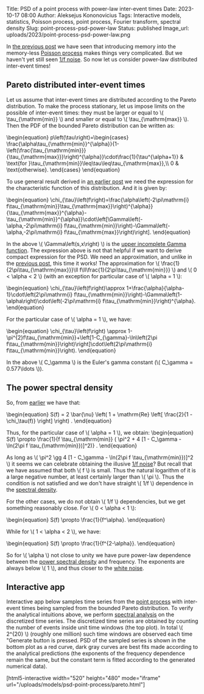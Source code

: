 Title: PSD of a point process with power-law inter-event times
Date: 2023-10-17 08:00
Author: Aleksejus Kononovicius
Tags: Interactive models, statistics, Poisson process, point process, Fourier transform, spectral density
Slug: point-process-psd-power-law
Status: published
Image_url: uploads/2023/point-process-psd-power-law.png

In [the previous
post]({filename}/articles/2023/point-process-psd-weibull.md) we have seen
that introducing memory into the memory-less [Poisson
process](/tag/poisson-process/) makes things very complicated. But we
haven't yet still seen [1/f noise](/tag/1f-noise/). So now let us consider
power-law distributed inter-event times!<!--more-->

## Pareto distributed inter-event times

Let us assume that inter-event times are distributed according to the Pareto
distribution. To make the process stationary, let us impose limits on the
possible of inter-event times: they must be larger or equal to \\\(
\tau\_{\mathrm{min}} \\\) and smaller or equal to \\\( \tau\_{\mathrm{max}}
\\\). Then the PDF of the bounded Pareto distribution can be written as:

\begin{equation}
p\left(\tau\right)=\begin{cases}
\frac{\alpha\tau\_{\mathrm{min}}^{\alpha}}{1-\left(\frac{\tau\_{\mathrm{min}}}{\tau\_{\mathrm{max}}}\right)^{\alpha}}\cdot\frac{1}{\tau^{\alpha+1}} & \text{for }\tau\_{\mathrm{min}}\leq\tau\leq\tau\_{\mathrm{max}},\\\\
0 & \text{otherwise}.
\end{cases}
\end{equation}

To use general result derived in [an earlier
post]({filename}/articles/2023/poisson-process-psd.md) we need the
expression for the characteristic function of this distribution. And it is
given by:

\begin{equation}
\chi\_{\tau}\left(f\right)=\frac{\alpha\left(-2\pi\mathrm{i} f\tau\_{\mathrm{min}}\tau\_{\mathrm{max}}\right)^{\alpha}}{\tau\_{\mathrm{max}}^{\alpha}-\tau\_{\mathrm{min}}^{\alpha}}\cdot\left[\Gamma\left(-\alpha,-2\pi\mathrm{i} f\tau\_{\mathrm{min}}\right)-\Gamma\left(-\alpha,-2\pi\mathrm{i} f\tau\_{\mathrm{max}}\right)\right].
\end{equation}

In the above \\\( \Gamma\left(s,x\right) \\\) is the [upper incomplete Gamma
function](https://en.wikipedia.org/wiki/Incomplete_gamma_function). The
expression above is not that helpful if we want to derive compact expression
for the PSD. We need an approximation, and unlike in the [previous
post]({filename}/articles/2023/point-process-psd-weibull.md), this time
it works! The approximation for \\\( \frac{1}{2\pi\tau\_{\mathrm{max}}}\ll
f\ll\frac{1}{2\pi\tau\_{\mathrm{min}}} \\\) and \\\( 0 < \alpha < 2 \\\)
(with an exception for particular case of \\\( \alpha = 1 \\\):

\begin{equation}
\chi\_{\tau}\left(f\right)\approx 1+\frac{\alpha}{\alpha-1}\cdot\left(2\pi\mathrm{i} f\tau\_{\mathrm{min}}\right)-\Gamma\left(1-\alpha\right)\cdot\left(-2\pi\mathrm{i} f\tau\_{\mathrm{min}}\right)^{\alpha}.
\end{equation}

For the particular case of \\\( \alpha = 1 \\\), we have:

\begin{equation}
\chi\_{\tau}\left(f\right) \approx 1-\pi^{2}f\tau\_{\mathrm{min}}+\left[1-C\_{\gamma}-\ln\left(2\pi f\tau\_{\mathrm{min}}\right)\right]\cdot\left(2\pi\mathrm{i} f\tau\_{\mathrm{min}}\right).
\end{equation}

In the above \\\( C\_\gamma \\\) is the Euler's gamma constant (\\\(
C\_\gamma = 0.577\ldots \\\)).

## The power spectral density

So, from [earlier]({filename}/articles/2023/poisson-process-psd.md) we have
that:

\begin{equation}
    S(f) = 2 \bar{\nu} \left( 1 + \mathrm{Re} \left[ \frac{2}{1 - \chi\_\tau(f)} \right] \right\) .
\end{equation}

Thus, for the particular case of \\\( \alpha = 1 \\\), we obtain:
\begin{equation}
    S(f) \propto \frac{1}{f \tau\_{\mathrm{min}} ( \pi^2 + 4 [1 - C\_\gamma - \ln(2\pi f \tau\_{\mathrm{min}})]^2)} .
\end{equation}

As long as \\\( \pi^2 \gg 4 [1 - C\_\gamma - \ln(2\pi f
\tau\_{\mathrm{min}})]^2 \\\) it seems we can celebrate obtaining the illusive
[1/f noise](/tag/1f-noise/)? But recall that we have assumed that both \\\(
f \\\) is small. Thus the natural logarithm of it is a large negative
number, at least certainly larger than \\\( \pi \\\). Thus the condition is
not satisfied and we don't have straight \\\( 1/f \\\) dependence in the
[spectral density](/tag/spectral-density/).

For the other cases, we do not obtain \\\( 1/f \\\) dependencies, but we get
something reasonably close. For \\\( 0 < \alpha < 1 \\\):

\begin{equation}
    S(f) \propto \frac{1}{f^\alpha}.
\end{equation}

While for \\\( 1 < \alpha < 2 \\\), we have:

\begin{equation}
    S(f) \propto \frac{1}{f^{2-\alpha}}.
\end{equation}

So for \\\( \alpha \\\) not close to unity we have pure power-law dependence
between the [power spectral density](/tag/spectral-density/) and frequency.
The exponents are always below \\\( 1 \\\), and thus closer to the [white
noise](/tag/white-noise/).

## Interactive app

Interactive app below samples time series from the [point
process](/tag/point-process/) with inter-event times being sampled from the
bounded Pareto distribution. To verify the analytical intuitions above, we
perform [spectral analysis](/tag/spectral-density/) on the discretized time
series. The discretized time series are obtained by counting the number of
events inside unit time windows (the top plot). In total \\\( 2^{20} \\\)
(roughly one million) such time windows are observed each time "Generate
button is pressed. PSD of the sampled series is shown in the bottom plot as
a red curve, dark gray curves are best fits made according to the analytical
predictions (the exponents of the frequency dependence remain the same, but
the constant term is fitted according to the generated numerical data).

[html5-interactive width="520" height="480" mode="iframe"
url="/uploads/models/psd-point-process/pareto.html"]
